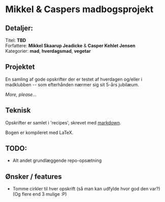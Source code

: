 # Mikkel & Caspers madbogsprojekt

## Detaljer:
Titel: __TBD__  
Forfattere: __Mikkel Skaarup Jeadicke__ & __Casper Kehlet Jensen__  
Kategorier: __mad__, __hverdagsmad__, __vegetar__

## Projektet
En samling af gode opskrifter der er testet af hverdagen og/eller i madklubben --
som efterhånden nærmer sig sit 5-års jubilæum.

*More, please...*

## Teknisk
Opskrifter er samlet i 'recipes', skrevet med [markdown](http://commonmark.org/).

Bogen er kompileret med LaTeX.

## TODO:
 - Alt andet grundlæggende repo-opsætning

## Ønsker / features
 - Tomme cirkler til hver opskrift (så man kan udfylde hvor god den var?) (Og flere end 3 mulige :P)
